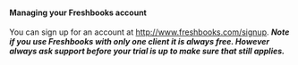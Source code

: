#### Managing your Freshbooks account

You can sign up for an account at http://www.freshbooks.com/signup.
   **_Note if you use Freshbooks with only one client it is always free. However always ask support before your trial is up to make sure that still applies._**


